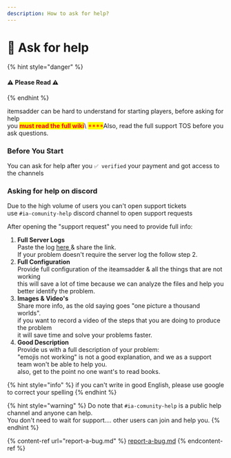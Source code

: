 ```yaml
---
description: How to ask for help?
---
```


# 📕 Ask for help

{% hint style="danger" %}
#### ⚠ Please Read ⚠
{% endhint %}

itemsadder can be hard to understand for starting players, before asking for help \
you <mark style="color:red;">**must read the full wiki**</mark>\ <mark style="color:red;">****</mark>Also, read the full support TOS before you ask questions.

### Before You Start

You can ask for help after you `✅ verified` your payment and got access to the channels

### Asking for help on discord

Due to the high volume of users you can't open support tickets\
use `#ia-comunity-help` discord channel to open support requests

After opening the "support request" you need to provide full info:

1. **Full Server Logs**\
   Paste the log [here ](https://mclo.gs/)& share the link.\
   If your problem doesn't require the server log the follow step 2.
2. **Full Configuration**\
   Provide full configuration of the iteamsadder & all the things that are not working\
   this will save a lot of time because we can analyze the files and help you better identify the problem.&#x20;
3. **Images & Video's**\
   Share more info, as the old saying goes "one picture a thousand worlds". \
   if you want to record a video of the steps that you are doing to produce the problem\
   it will save time and solve your problems faster.
4. **Good Description**\
   Provide us with a full description of your problem:\
   "emojis not working" is not a good explanation, and we as a support team won't be able to help you.\
   also, get to the point no one want's to read books.&#x20;

{% hint style="info" %}
if you can't write in good English, please use google to correct your spelling
{% endhint %}

{% hint style="warning" %}
Do note that `#ia-comunity-help` is a public help channel and anyone can help.\
You don't need to wait for support.... other users can join and help you.
{% endhint %}

{% content-ref url="report-a-bug.md" %}
[report-a-bug.md](report-a-bug.md)
{% endcontent-ref %}
